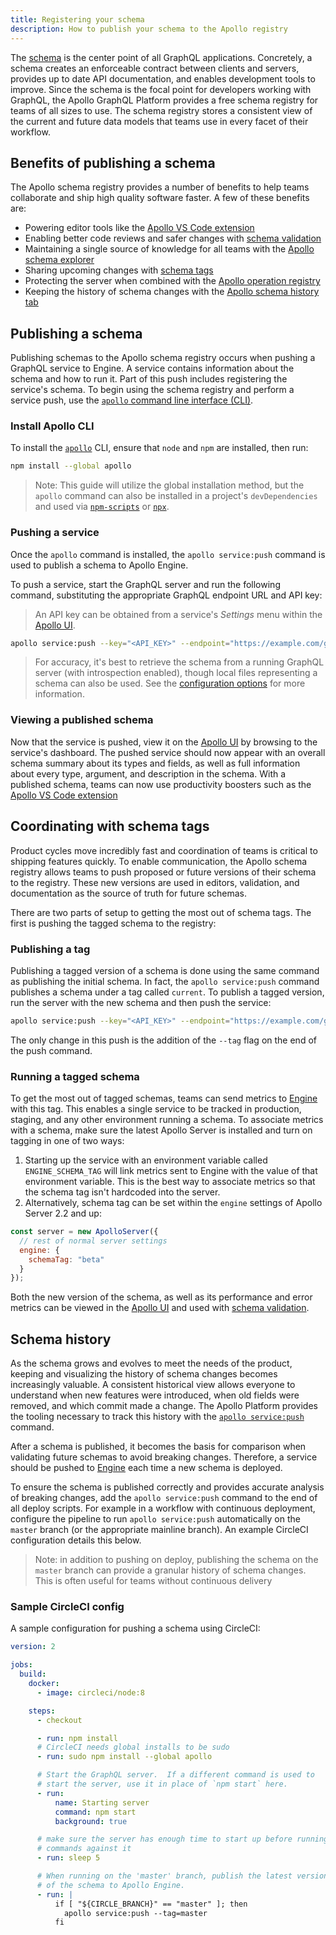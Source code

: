 ```yaml
---
title: Registering your schema
description: How to publish your schema to the Apollo registry
---
```


The [schema](https://www.apollographql.com/docs/tutorial/schema.html) is the center point of all GraphQL applications. Concretely, a schema creates an enforceable contract between clients and servers, provides up to date API documentation, and enables development tools to improve. Since the schema is the focal point for developers working with GraphQL, the Apollo GraphQL Platform provides a free schema registry for teams of all sizes to use. The schema registry stores a consistent view of the current and future data models that teams use in every facet of their workflow.

<h2 id="benefits">Benefits of publishing a schema</h2>

The Apollo schema registry provides a number of benefits to help teams collaborate and ship high quality software faster. A few of these benefits are:

- Powering editor tools like the [Apollo VS Code extension](https://marketplace.visualstudio.com/items?itemName=apollographql.vscode-apollo)
- Enabling better code reviews and safer changes with [schema validation](./schema-validation.html)
- Maintaining a single source of knowledge for all teams with the [Apollo schema explorer](https://engine.apollographql.com)
- Sharing upcoming changes with [schema tags](#schema-tags)
- Protecting the server when combined with the [Apollo operation registry](./operation-registry.html)
- Keeping the history of schema changes with the [Apollo schema history tab](#history)

<h2 id="setup">Publishing a schema</h2>

Publishing schemas to the Apollo schema registry occurs when pushing a GraphQL service to Engine. A service contains information about the schema and how to run it. Part of this push includes registering the service's schema. To begin using the schema registry and perform a service push, use the [`apollo` command line interface (CLI)](https://npm.im/apollo).

<h3 id="install-apollo-cli">Install Apollo CLI</h3>

To install the [`apollo`](https://npm.im/apollo) CLI, ensure that `node` and `npm` are installed, then run:

```bash
npm install --global apollo
```

> Note: This guide will utilize the global installation method, but the `apollo` command can also be installed in a project's `devDependencies` and used via [`npm-scripts`](https://docs.npmjs.com/misc/scripts) or [`npx`](https://npm.im/npx).

<h3 id="publish">Pushing a service</h3>

Once the `apollo` command is installed, the `apollo service:push` command is used to publish a schema to Apollo Engine.

To push a service, start the GraphQL server and run the following command, substituting the appropriate GraphQL endpoint URL and API key:

> An API key can be obtained from a service's _Settings_ menu within the [Apollo UI](https://engine.apollographql.com/).

```bash
apollo service:push --key="<API_KEY>" --endpoint="https://example.com/graphql"
```

> For accuracy, it's best to retrieve the schema from a running GraphQL server (with introspection enabled), though local files representing a schema can also be used. See the [configuration options](./platform/apollo-config.html) for more information.

<h3 id="viewing-schema">Viewing a published schema</h3>

Now that the service is pushed, view it on the [Apollo UI](https://engine.apollographql.com) by browsing to the service's dashboard. The pushed service should now appear with an overall schema summary about its types and fields, as well as full information about every type, argument, and description in the schema. With a published schema, teams can now use productivity boosters such as the [Apollo VS Code extension](./editor-plugins.html)

<h2 id="schema-tags">Coordinating with schema tags</h2>

Product cycles move incredibly fast and coordination of teams is critical to shipping features quickly. To enable communication, the Apollo schema registry allows teams to push proposed or future versions of their schema to the registry. These new versions are used in editors, validation, and documentation as the source of truth for future schemas.

There are two parts of setup to getting the most out of schema tags. The first is pushing the tagged schema to the registry:

<h3 id="publishing-a-tag">Publishing a tag</h3>

Publishing a tagged version of a schema is done using the same command as publishing the initial schema. In fact, the `apollo service:push` command publishes a schema under a tag called `current`. To publish a tagged version, run the server with the new schema and then push the service:

```bash
apollo service:push --key="<API_KEY>" --endpoint="https://example.com/graphql" --tag=beta
```

The only change in this push is the addition of the `--tag` flag on the end of the push command.

<h3 id="sending-tagged-metrics">Running a tagged schema</h3>

To get the most out of tagged schemas, teams can send metrics to [Engine](https://engine.apollographql.com) with this tag. This enables a single service to be tracked in production, staging, and any other environment running a schema. To associate metrics with a schema, make sure the latest Apollo Server is installed and turn on tagging in one of two ways:

1. Starting up the service with an environment variable called `ENGINE_SCHEMA_TAG` will link metrics sent to Engine with the value of that environment variable. This is the best way to associate metrics so that the schema tag isn't hardcoded into the server.
2. Alternatively, schema tag can be set within the `engine` settings of Apollo Server 2.2 and up:

```js
const server = new ApolloServer({
  // rest of normal server settings
  engine: {
    schemaTag: "beta"
  }
});
```

Both the new version of the schema, as well as its performance and error metrics can be viewed in the [Apollo UI](https://engine.apollographql.com) and used with [schema validation](./schema-validation.html).

<h2 id="history">Schema history</h2>

As the schema grows and evolves to meet the needs of the product, keeping and visualizing the history of schema changes becomes increasingly valuable. A consistent historical view allows everyone to understand when new features were introduced, when old fields were removed, and which commit made a change. The Apollo Platform provides the tooling necessary to track this history with the [`apollo service:push`](#publish) command.

After a schema is published, it becomes the basis for comparison when validating future schemas to avoid breaking changes. Therefore, a service should be pushed to [Engine](https://engine.apollographql.com) each time a new schema is deployed.

To ensure the schema is published correctly and provides accurate analysis of breaking changes, add the `apollo service:push` command to the end of all deploy scripts. For example in a workflow with continuous deployment, configure the pipeline to run `apollo service:push` automatically on the `master` branch (or the appropriate mainline branch). An example CircleCI configuration details this below.

> Note: in addition to pushing on deploy, publishing the schema on the `master` branch can provide a granular history of schema changes. This is often useful for teams without continuous delivery

<h3 id="sample-config">Sample CircleCI config</h3>

A sample configuration for pushing a schema using CircleCI:

```yaml
version: 2

jobs:
  build:
    docker:
      - image: circleci/node:8

    steps:
      - checkout

      - run: npm install
      # CircleCI needs global installs to be sudo
      - run: sudo npm install --global apollo

      # Start the GraphQL server.  If a different command is used to
      # start the server, use it in place of `npm start` here.
      - run:
          name: Starting server
          command: npm start
          background: true

      # make sure the server has enough time to start up before running
      # commands against it
      - run: sleep 5

      # When running on the 'master' branch, publish the latest version
      # of the schema to Apollo Engine.
      - run: |
          if [ "${CIRCLE_BRANCH}" == "master" ]; then
            apollo service:push --tag=master
          fi
```

